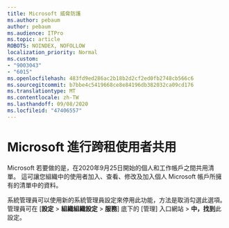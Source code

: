 ```yaml
---
title: Microsoft 威脅防護
ms.author: pebaum
author: pebaum
ms.audience: ITPro
ms.topic: article
ROBOTS: NOINDEX, NOFOLLOW
localization_priority: Normal
ms.custom:
- "9003043"
- "6015"
ms.openlocfilehash: 483fd9ed286ac2b18b2d2cf2ed0fb2748cb566c6
ms.sourcegitcommit: b7bbe4c5419668ce8e84196db382032ca09cd176
ms.translationtype: MT
ms.contentlocale: zh-TW
ms.lasthandoff: 09/08/2020
ms.locfileid: "47406557"
---
```

# <a name="microsoft-to-do-cross-tenant-sharing"></a>Microsoft 進行跨租使用者共用

Microsoft 若要做的是，在2020年9月25日開始的個人和工作帳戶之間共用清單。 這可讓您組織中的使用者加入、查看、修改及加入個人 Microsoft 帳戶所擁有的清單中的資料。

系統管理員可以使用新的系統管理員設定來停用此功能，方法是取消勾選此選項。
管理員可在 [**設定**  >  **組織組織設定**  >  **服務**] 底下的 [管理] 入口網站  >  **中，找到**此設定。
